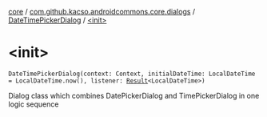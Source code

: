[core](../../index.md) / [com.github.kacso.androidcommons.core.dialogs](../index.md) / [DateTimePickerDialog](index.md) / [&lt;init&gt;](./-init-.md)

# &lt;init&gt;

`DateTimePickerDialog(context: Context, initialDateTime: LocalDateTime = LocalDateTime.now(), listener: `[`Result`](../../com.github.kacso.androidcommons.core/-result.md)`<LocalDateTime>)`

Dialog class which combines DatePickerDialog and TimePickerDialog in one logic sequence

